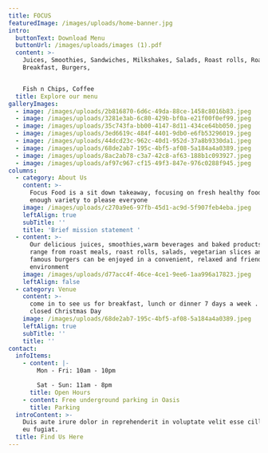 ```yaml
---
title: FOCUS
featuredImage: /images/uploads/home-banner.jpg
intro:
  buttonText: Download Menu
  buttonUrl: /images/uploads/images (1).pdf
  content: >-
    Juices, Smoothies, Sandwiches, Milkshakes, Salads, Roast rolls, Roast Meals,
    Breakfast, Burgers,


    Fish n Chips, Coffee
  title: Explore our menu
galleryImages:
  - image: /images/uploads/2b816870-6d6c-49da-88ce-1458c8016b83.jpeg
  - image: /images/uploads/3281e3ab-6c80-429b-bf0a-e21f00f0ef99.jpeg
  - image: /images/uploads/35c743fa-bb00-4147-8d11-434ce64bb050.jpeg
  - image: /images/uploads/3ed6619c-484f-4401-9db0-e6fb53296019.jpeg
  - image: /images/uploads/44dcd23c-962c-40d1-952d-37a8b9330da1.jpeg
  - image: /images/uploads/68de2ab7-195c-4bf5-af08-5a184a4a0389.jpeg
  - image: /images/uploads/8ac2ab78-c3a7-42c8-af63-188b1c093927.jpeg
  - image: /images/uploads/af97c967-cf15-49f3-847e-976c0288f945.jpeg
columns:
  - category: About Us
    content: >-
      Focus Food is a sit down takeaway, focusing on fresh healthy food with
      enough variety to please everyone
    image: /images/uploads/c270a9e6-97fb-45d1-ac9d-5f907feb4eba.jpeg
    leftAlign: true
    subTitle: ''
    title: 'Brief mission statement '
  - content: >-
      Our delicious juices, smoothies,warm beverages and baked products, which
      range from roast meals, roast rolls, salads, vegetarian slices and our
      famous burgers can be enjoyed in a convenient, relaxed and friendly
      environment
    image: /images/uploads/d77acc4f-46ce-4ce1-9ee6-1aa996a17823.jpeg
    leftAlign: false
  - category: Venue
    content: >-
      come in to see us for breakfast, lunch or dinner 7 days a week . Only
      closed Christmas Day
    image: /images/uploads/68de2ab7-195c-4bf5-af08-5a184a4a0389.jpeg
    leftAlign: true
    subTitle: ''
    title: ''
contact:
  infoItems:
    - content: |-
        Mon - Fri: 10am - 10pm

        Sat - Sun: 11am - 8pm
      title: Open Hours
    - content: Free underground parking in Oasis
      title: Parking
  introContent: >-
    Duis aute irure dolor in reprehenderit in voluptate velit esse cillum dolore
    eu fugiat.
  title: Find Us Here
---
```


